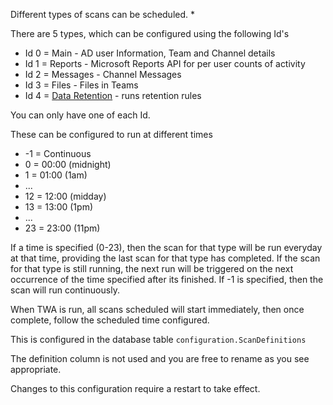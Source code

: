 Different types of scans can be scheduled. *

There are 5 types, which can be configured using the following Id's
- Id 0 = Main - AD user Information, Team and Channel details
- Id 1 = Reports - Microsoft Reports API for per user counts of activity 
- Id 2 = Messages - Channel Messages
- Id 3 = Files - Files in Teams 
- Id 4 = [Data Retention](DataRetention.md) - runs retention rules

You can only have one of each Id.

These can be configured to run at different times
- -1 = Continuous
- 0 = 00:00 (midnight)
- 1 = 01:00 (1am)
- ...
- 12 = 12:00 (midday)
- 13 = 13:00 (1pm)
- ...
- 23 = 23:00 (11pm)

If a time is specified (0-23), then the scan for that type will be run everyday at that time, providing the last scan for that type has completed. If the scan for that type is still running, the next run will be triggered on the next occurrence of the time specified after its finished.
If -1 is specified, then the scan will run continuously.

When TWA is run, all scans scheduled will start immediately, then once complete, follow the scheduled time configured.

This is configured in the database table `configuration.ScanDefinitions`

The definition column is not used and you are free to rename as you see appropriate.

Changes to this configuration require a restart to take effect.
